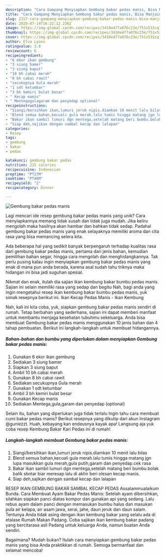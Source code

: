 ```yaml
---
description: "Cara Gampang Menyiapkan Gembung bakar pedas manis, Bisa Manjain Lidah"
title: "Cara Gampang Menyiapkan Gembung bakar pedas manis, Bisa Manjain Lidah"
slug: 2157-cara-gampang-menyiapkan-gembung-bakar-pedas-manis-bisa-manjain-lidah
date: 2020-07-14T16:22:12.236Z
image: https://img-global.cpcdn.com/recipes/3410e477a076c23e/751x532cq70/gembung-bakar-pedas-manis-foto-resep-utama.jpg
thumbnail: https://img-global.cpcdn.com/recipes/3410e477a076c23e/751x532cq70/gembung-bakar-pedas-manis-foto-resep-utama.jpg
cover: https://img-global.cpcdn.com/recipes/3410e477a076c23e/751x532cq70/gembung-bakar-pedas-manis-foto-resep-utama.jpg
author: Elva Lyons
ratingvalue: 3.8
reviewcount: 6
recipeingredient:
- "6 ekor ikan gembung"
- "3 siung bamer"
- "3 siung baput"
- "10 bh cabai merah"
- "8 bh cabai rawit"
- "secukupnya Gula merah"
- "1 sdt ketumbar"
- "3 bh kemiri bulat besar"
- " Kecap manis"
- " Mentegagulagaram dan penyedap optional"
recipeinstructions:
- "Siangi/bersihkan ikan,lumuri jeruk nipis.diamkan 10 menit lalu bilas"
- "Blend semua bahan,kecuali gula merah.lalu tumis hingga matang jgn lupa masukkan gula merah,gula putih,garam dan penyedap.cek rasa"
- "Bakar ikan sambil lumuri dgn mentega,setelah matang beri bumbu.bolak balik sbntar biar meresap lalu di akhir beri olesan kecap manis."
- "Siap deh,sajikan dengan sambal kecap dan lalapan"
categories:
- Resep
tags:
- gembung
- bakar
- pedas

katakunci: gembung bakar pedas 
nutrition: 215 calories
recipecuisine: Indonesian
preptime: "PT27M"
cooktime: "PT46M"
recipeyield: "2"
recipecategory: Dinner

---
```



![Gembung bakar pedas manis](https://img-global.cpcdn.com/recipes/3410e477a076c23e/751x532cq70/gembung-bakar-pedas-manis-foto-resep-utama.jpg)

Lagi mencari ide resep gembung bakar pedas manis yang unik? Cara menyiapkannya memang tidak susah dan tidak juga mudah. Jika keliru mengolah maka hasilnya akan hambar dan bahkan tidak sedap. Padahal gembung bakar pedas manis yang enak selayaknya memiliki aroma dan cita rasa yang bisa memancing selera kita.

Ada beberapa hal yang sedikit banyak berpengaruh terhadap kualitas rasa dari gembung bakar pedas manis, pertama dari jenis bahan, kemudian pemilihan bahan segar, hingga cara mengolah dan menghidangkannya. Tak perlu pusing kalau ingin menyiapkan gembung bakar pedas manis yang enak di mana pun anda berada, karena asal sudah tahu triknya maka hidangan ini bisa jadi suguhan spesial.

Nikmat dan enak, itulah dia sajian ikan kembung bakar bumbu pedas manis. Sajian ini selain memiliki rasa yang sedap dan begitu Nah, bagi anda yang ingin mengetahui resep ikan kembung bakar bumbu pedas manis, yuk simak resepnya berikut ini. Ikan Kecap Pedas Manis - Ikan Kembung


Nah, kali ini kita coba, yuk, siapkan gembung bakar pedas manis sendiri di rumah. Tetap berbahan yang sederhana, sajian ini dapat memberi manfaat untuk membantu menjaga kesehatan tubuhmu sekeluarga. Anda bisa membuat Gembung bakar pedas manis menggunakan 10 jenis bahan dan 4 tahap pembuatan. Berikut ini langkah-langkah untuk membuat hidangannya.

<!--inarticleads1-->

##### Bahan-bahan dan bumbu yang diperlukan dalam menyiapkan Gembung bakar pedas manis:

1. Gunakan 6 ekor ikan gembung
1. Sediakan 3 siung bamer
1. Siapkan 3 siung baput
1. Ambil 10 bh cabai merah
1. Gunakan 8 bh cabai rawit
1. Sediakan secukupnya Gula merah
1. Gunakan 1 sdt ketumbar
1. Ambil 3 bh kemiri bulat besar
1. Gunakan  Kecap manis
1. Sediakan  Mentega,gula,garam dan penyedap (optional)


Selain itu, bahan yang diperlukan juga tidak terlalu Ingin tahu cara membuat cumi bakar pedas manis? Berikut resepnya yang dikutip dari akun Instagram @guniezzt. Huah, kebayang kan endeusnya kayak apa! Langsung aja yuk coba resep Kembung Bakar Kari Pedas ini di rumah! 

<!--inarticleads2-->

##### Langkah-langkah membuat Gembung bakar pedas manis:

1. Siangi/bersihkan ikan,lumuri jeruk nipis.diamkan 10 menit lalu bilas
1. Blend semua bahan,kecuali gula merah.lalu tumis hingga matang jgn lupa masukkan gula merah,gula putih,garam dan penyedap.cek rasa
1. Bakar ikan sambil lumuri dgn mentega,setelah matang beri bumbu.bolak balik sbntar biar meresap lalu di akhir beri olesan kecap manis.
1. Siap deh,sajikan dengan sambal kecap dan lalapan


RESEP IKAN GEMBUNG BAKAR SAMBAL KECAP PEDAS Assalammualaikum Bunda. Cara Membuat Ayam Bakar Pedas Manis: Setelah ayam dibersihkan, silahkan siapkan panci diatas kompor dan gunakan api yang sedang. Lalu rebus ayam dalam panci dengan memasukan bumbu halus dan masukan pula air kelapa, air asam jawa, serai, jahe, daun jeruk dan daun salam. Tentunya Anda tidak asing dengan ikan kembung bakar yang selalu ada di etalase Rumah Makan Padang. Coba sajikan ikan kembung bakar padang yang bercitarasa asli Padang untuk keluarga Anda, namun buatan Anda sendiri. 

Bagaimana? Mudah bukan? Itulah cara menyiapkan gembung bakar pedas manis yang bisa Anda praktikkan di rumah. Semoga bermanfaat dan selamat mencoba!
